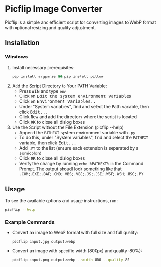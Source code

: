 # Picflip Image Converter

Picflip is a simple and efficient script for converting images to WebP format with optional resizing and quality adjustment.

## Installation

### Windows

1. Install necessary prerequisites:
    ```sh
    pip install argparse && pip install pillow
    ```
2. Add the Script Directory to Your PATH Variable:
    - Press <kbd>WIN</kbd> and type `env`
    - Click on <kbd>Edit the system environment variables</kbd>
    - Click on <kbd>Environment Variables...</kbd>
    - Under "System variables", find and select the Path variable, then click <kbd>Edit...</kbd>
    - Click <kbd>New</kbd> and add the directory where the script is located
    - Click <kbd>OK</kbd> to close all dialog boxes
3. Use the Script without the File Extension (picflip --help)
    - Append the `PATHEXT` system environment variable with `.py`
    - To do this, under "System variables", find and select the `PATHEXT` variable, then click <kbd>Edit...</kbd>
    - Add `.PY` to the list (ensure each extension is separated by a semicolon)
    - Click <kbd>OK</kbd> to close all dialog boxes
    - Verify the change by running `echo %PATHEXT%` in the Command Prompt. The output shoudl look something like that `.COM;.EXE;.BAT;.CMD;.VBS;.VBE;.JS;.JSE;.WSF;.WSH;.MSC;.PY`


## Usage

To see the available options and usage instructions, run:

```sh
picflip --help
```

### Example Commands

- Convert an image to WebP format with full size and full quality:
    ```sh
    picflip input.jpg output.webp
    ```
- Convert an image with specific width (800px) and quality (80%):
    ```sh
    picflip input.png output.webp --width 800 --quality 80
    ```


